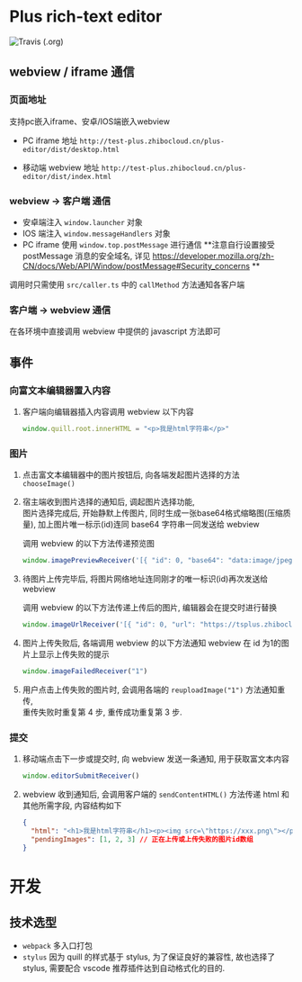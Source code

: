 # Plus rich-text editor

![Travis (.org)](https://img.shields.io/travis/slimkit/plus-editor?style=flat-square)

## webview / iframe 通信

### 页面地址

支持pc嵌入iframe、安卓/IOS端嵌入webview

- PC iframe 地址 `http://test-plus.zhibocloud.cn/plus-editor/dist/desktop.html`

- 移动端 webview 地址 `http://test-plus.zhibocloud.cn/plus-editor/dist/index.html`

### webview -> 客户端 通信

- 安卓端注入 `window.launcher` 对象
- IOS 端注入 `window.messageHandlers` 对象
- PC iframe 使用 `window.top.postMessage` 进行通信 **注意自行设置接受 postMessage 消息的安全域名, 详见 https://developer.mozilla.org/zh-CN/docs/Web/API/Window/postMessage#Security_concerns **

调用时只需使用 `src/caller.ts` 中的 `callMethod` 方法通知各客户端

### 客户端 -> webview 通信

在各环境中直接调用 webview 中提供的 javascript 方法即可

## 事件

### 向富文本编辑器置入内容

1. 客户端向编辑器插入内容调用 webview 以下内容

   ``` js
   window.quill.root.innerHTML = "<p>我是html字符串</p>"
   ```

### 图片

1. 点击富文本编辑器中的图片按钮后, 向各端发起图片选择的方法 `chooseImage()`

2. 宿主端收到图片选择的通知后, 调起图片选择功能,   
   图片选择完成后, 开始静默上传图片, 同时生成一张base64格式缩略图(压缩质量), 加上图片唯一标示(id)连同 base64 字符串一同发送给 webview
   
   调用 webview 的以下方法传递预览图
   ```js
   window.imagePreviewReceiver('[{ "id": 0, "base64": "data:image/jpeg;base64,/9j/2wCEAAgwcJCQ..." }]')
   ```

3. 待图片上传完毕后, 将图片网络地址连同刚才的唯一标识(id)再次发送给 webview
   
   调用 webview 的以下方法传递上传后的图片, 编辑器会在提交时进行替换
   ```js
   window.imageUrlReceiver('[{ "id": 0, "url": "https://tsplus.zhibocloud.cn/storage/public:MjAxOC8xMi8yNC9FNnJUUGNUWWsyNTBwYkxQcXE3LmpwZWc=" }]')
   ```

4. 图片上传失败后, 各端调用 webview 的以下方法通知 webview 在 id 为1的图片上显示上传失败的提示

   ``` js
   window.imageFailedReceiver("1")
   ```

5. 用户点击上传失败的图片时, 会调用各端的 `reuploadImage("1")` 方法通知重传,  
   重传失败时重复第 4 步, 重传成功重复第 3 步.
   

### 提交

1. 移动端点击下一步或提交时, 向 webview 发送一条通知, 用于获取富文本内容

   ```js
   window.editorSubmitReceiver()
   ```

2. webview 收到通知后, 会调用客户端的 `sendContentHTML()` 方法传递 html 和其他所需字段, 内容结构如下

   ``` json
   {
     "html": "<h1>我是html字符串</h1><p><img src=\"https://xxx.png\"></p>",
     "pendingImages": [1, 2, 3] // 正在上传或上传失败的图片id数组
   }
   ```

# 开发

## 技术选型

- `webpack` 多入口打包
- `stylus` 因为 quill 的样式基于 stylus, 为了保证良好的兼容性, 故也选择了 stylus, 需要配合 vscode 推荐插件达到自动格式化的目的.
